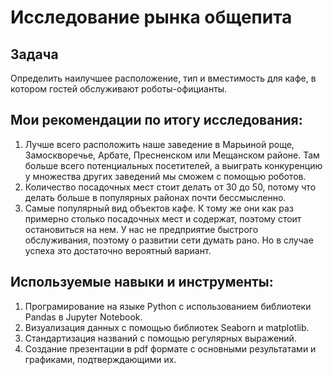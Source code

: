 # Исследование рынка общепита
## Задача
Определить наилучшее расположение, тип и вместимость для кафе, в котором гостей обслуживают роботы-официанты.
## Мои рекомендации по итогу исследования:
1. Лучше всего расположить наше заведение в Марьиной роще, Замоскворечье, Арбате, Пресненском или Мещанском районе. Там больше всего потенциальных посетителей, а выиграть конкуренцию у множества других заведений мы сможем с помощью роботов.
2. Количество посадочных мест стоит делать от 30 до 50, потому что делать больше в популярных районах почти бессмысленно.
3. Самые популярный вид объектов кафе. К тому же они как раз примерно столько посадочных мест и содержат, поэтому стоит остановиться на нем.
У нас не предприятие быстрого обслуживания, поэтому о развитии сети думать рано. Но в случае успеха это достаточно вероятный вариант.
## Используемые навыки и инструменты:
1. Програмирование на языке Python с использованием библиотеки Pandas в Jupyter Notebook.
2. Визуализация данных с помощью библиотек Seaborn и matplotlib.
3. Стандартизация названий с помощью регулярных выражений.
4. Создание презентации в pdf формате с основными результатами и графиками, подтверждающими их.
